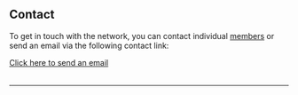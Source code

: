 ## Contact

To get in touch with the network, you can contact individual <a href="members.html" class="green">members</a> or send an email via the following contact link:

<a href="mailto:ctttnetwork@gmail.com" class="green">Click here to send an email</a>

<hr style="boder-top:solid #eff0f1;height:1px;margin-top: 2rem;margin-bottom:2rem;">

<div id="map" style="height:400px;"></div>
<script>
  var map = L.map('map').setView([47.1599,9.5540], 3);
  L.tileLayer('https://tile.openstreetmap.org/{z}/{x}/{y}.png', {
    maxZoom: 6,
    attribution: '&copy; <a href="http://www.openstreetmap.org/copyright">OpenStreetMap</a>'
  }).addTo(map);
  L.Icon.Default.mergeOptions({
    iconSize: [16, 20],
    iconAnchor: [8, 20],
    shadowSize: [0,0]
  });
  var marker = L.marker([53.3547,-6.2510]).addTo(map);
  var marker = L.marker([41.3925,2.1404]).addTo(map);
  var marker = L.marker([51.0845,3.6289]).addTo(map);
  var marker = L.marker([51.2606,4.3578]).addTo(map);
  var marker = L.marker([50.8552,4.3755]).addTo(map);
  var marker = L.marker([53.2218,6.5648]).addTo(map);
  var marker = L.marker([35.8984,14.5131]).addTo(map);
  var marker = L.marker([45.8427,15.9644]).addTo(map);
  var marker = L.marker([60.5360,22.2622]).addTo(map);
  var marker = L.marker([41.0066,28.9759]).addTo(map);
  var marker = L.marker([41.0352,29.0490]).addTo(map);
</script>
